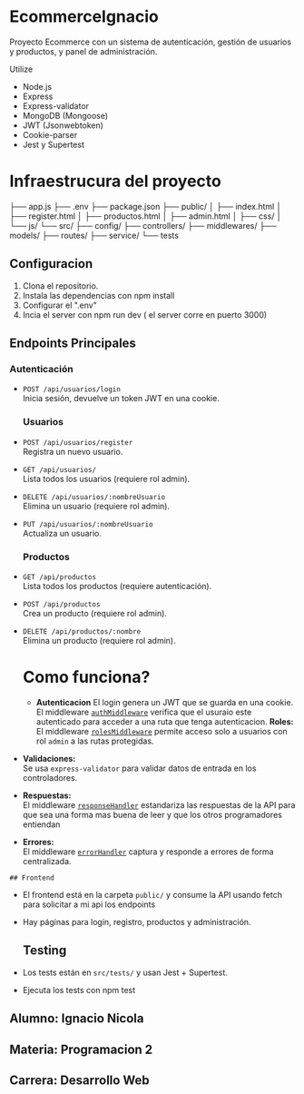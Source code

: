 # EcommerceIgnacio

 Proyecto Ecommerce con un sistema de autenticación, gestión de usuarios y productos, y panel de administración.

 Utilize
 - Node.js
 - Express
 - Express-validator
 - MongoDB (Mongoose)
 - JWT (Jsonwebtoken)
 - Cookie-parser
 - Jest y Supertest 

 # Infraestrucura del proyecto 
├── app.js
├── .env
├── package.json
├── public/
│   ├── index.html
│   ├── register.html
│   ├── productos.html
│   ├── admin.html
│   ├── css/
│   └── js/
└── src/
    ├── config/
    ├── controllers/
    ├── middlewares/
    ├── models/
    ├── routes/
    ├── service/
    └── tests
    
## Configuracion
1. Clona el repositorio.
2. Instala las dependencias con npm install
3. Configurar el ".env"
4. Incia el server con npm run dev ( el server corre en puerto 3000)


##  Endpoints Principales

### Autenticación

- `POST /api/usuarios/login`  
  Inicia sesión, devuelve un token JWT en una cookie.


  ### Usuarios

- `POST /api/usuarios/register`  
  Registra un nuevo usuario.
- `GET /api/usuarios/`  
  Lista todos los usuarios (requiere rol admin).
- `DELETE /api/usuarios/:nombreUsuario`  
  Elimina un usuario (requiere rol admin).
- `PUT /api/usuarios/:nombreUsuario`  
  Actualiza un usuario.

  ### Productos

- `GET /api/productos`  
  Lista todos los productos (requiere autenticación).
- `POST /api/productos`  
  Crea un producto (requiere rol admin).
- `DELETE /api/productos/:nombre`  
  Elimina un producto (requiere rol admin).


  # Como funciona?

  - **Autenticacion** 
  El login genera un JWT que se guarda en una cookie. El middleware [`authMiddleware`](src/middlewares/authMiddleware.js) verifica que el usuraio este autenticado para acceder a una ruta que tenga autenticacion.
       **Roles:**  
  El middleware [`rolesMiddleware`](src/middlewares/rolesMiddleware.js) permite acceso solo a usuarios con rol `admin` a las rutas protegidas.
-    **Validaciones:**  
  Se usa `express-validator` para validar datos de entrada en los controladores.
-    **Respuestas:**  
  El middleware [`responseHandler`](src/middlewares/responseHandler.js) estandariza las respuestas de la API para que sea una forma mas buena de leer y que los otros programadores entiendan
-    **Errores:**  
  El middleware [`errorHandler`](src/middlewares/errorHandler.js) captura y responde a errores de forma centralizada.

    ## Frontend

- El frontend está en la carpeta `public/` y consume la API usando fetch para solicitar a mi api los endpoints
- Hay páginas para login, registro, productos y administración.

    ## Testing

- Los tests están en `src/tests/` y usan Jest + Supertest.
- Ejecuta los tests con npm test


##  Alumno:  Ignacio Nicola
##  Materia: Programacion 2
##  Carrera: Desarrollo Web
